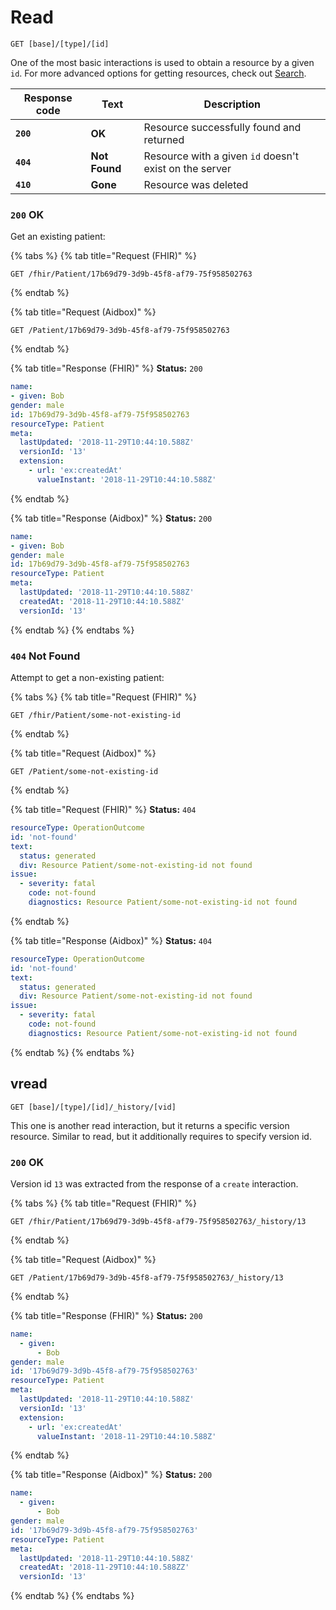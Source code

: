 # Read

```
GET [base]/[type]/[id]
```

One of the most basic interactions is used to obtain a resource by a given `id`. For more advanced options for getting resources, check out [Search](broken-reference).

| Response code | Text          | Description                                            |
| ------------- | ------------- | ------------------------------------------------------ |
| **`200`**     | **OK**        | Resource successfully found and returned               |
| **`404`**     | **Not Found** | Resource with a given `id` doesn't exist on the server |
| **`410`**     | **Gone**      | Resource was deleted                                   |

### `200` OK

Get an existing patient:

{% tabs %}
{% tab title="Request (FHIR)" %}
```
GET /fhir/Patient/17b69d79-3d9b-45f8-af79-75f958502763
```
{% endtab %}

{% tab title="Request (Aidbox)" %}
```
GET /Patient/17b69d79-3d9b-45f8-af79-75f958502763
```
{% endtab %}

{% tab title="Response (FHIR)" %}
**Status:** `200`

```yaml
name:
- given: Bob
gender: male
id: 17b69d79-3d9b-45f8-af79-75f958502763
resourceType: Patient
meta:
  lastUpdated: '2018-11-29T10:44:10.588Z'
  versionId: '13'
  extension:
    - url: 'ex:createdAt'
      valueInstant: '2018-11-29T10:44:10.588Z'
```
{% endtab %}

{% tab title="Response (Aidbox)" %}
**Status:** `200`

```yaml
name:
- given: Bob
gender: male
id: 17b69d79-3d9b-45f8-af79-75f958502763
resourceType: Patient
meta:
  lastUpdated: '2018-11-29T10:44:10.588Z'
  createdAt: '2018-11-29T10:44:10.588Z'
  versionId: '13'
```
{% endtab %}
{% endtabs %}

### `404` Not Found

Attempt to get a non-existing patient:

{% tabs %}
{% tab title="Request (FHIR)" %}
```
GET /fhir/Patient/some-not-existing-id
```
{% endtab %}

{% tab title="Request (Aidbox)" %}
```
GET /Patient/some-not-existing-id
```
{% endtab %}

{% tab title="Request (FHIR)" %}
**Status:** `404`

```yaml
resourceType: OperationOutcome
id: 'not-found'
text:
  status: generated
  div: Resource Patient/some-not-existing-id not found
issue:
  - severity: fatal
    code: not-found
    diagnostics: Resource Patient/some-not-existing-id not found
```
{% endtab %}

{% tab title="Response (Aidbox)" %}
**Status:** `404`

```yaml
resourceType: OperationOutcome
id: 'not-found'
text:
  status: generated
  div: Resource Patient/some-not-existing-id not found
issue:
  - severity: fatal
    code: not-found
    diagnostics: Resource Patient/some-not-existing-id not found
```
{% endtab %}
{% endtabs %}

## vread

```
GET [base]/[type]/[id]/_history/[vid]
```

This one is another read interaction, but it returns a specific version resource. Similar to read, but it additionally requires to specify version id.

### `200` OK

Version id `13` was extracted from the response of a `create` interaction.

{% tabs %}
{% tab title="Request (FHIR)" %}
```
GET /fhir/Patient/17b69d79-3d9b-45f8-af79-75f958502763/_history/13
```
{% endtab %}

{% tab title="Request (Aidbox)" %}
```
GET /Patient/17b69d79-3d9b-45f8-af79-75f958502763/_history/13
```
{% endtab %}

{% tab title="Response (FHIR)" %}
**Status:** `200`

```yaml
name:
  - given:
      - Bob
gender: male
id: '17b69d79-3d9b-45f8-af79-75f958502763'
resourceType: Patient
meta:
  lastUpdated: '2018-11-29T10:44:10.588Z'
  versionId: '13'
  extension:
    - url: 'ex:createdAt'
      valueInstant: '2018-11-29T10:44:10.588Z'
```
{% endtab %}

{% tab title="Response (Aidbox)" %}
**Status:** `200`

```yaml
name:
  - given:
      - Bob
gender: male
id: '17b69d79-3d9b-45f8-af79-75f958502763'
resourceType: Patient
meta:
  lastUpdated: '2018-11-29T10:44:10.588Z'
  createdAt: '2018-11-29T10:44:10.588ZZ'
  versionId: '13'
```
{% endtab %}
{% endtabs %}

##
